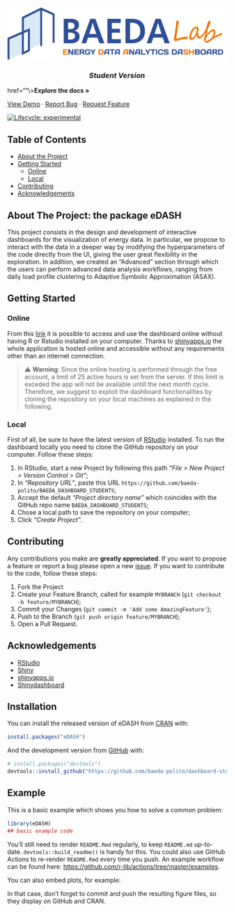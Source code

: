 
<!-- README.md is generated from README.Rmd. Please edit that file -->

<!-- PROJECT LOGO -->

<br />

<p align="center">

<a href="www.google.it">
<img src="docs/reference/figures/BAEDA-logo-dashboard.png" alt="Logo" width="508" height="120">
</a>

<h3 align="center">

<i> Student Version </i>

</h3>

<a align="center">
href=“<https://github.com/baeda-polito/BAEDA_DASHBOARD_STUDENTS>”\><strong>Explore
the docs »</strong></a> <br />

<p align="center">

<a href="https://roberto-chiosa.shinyapps.io/BAEDA_DASHBOARD_STUDENTS/">View
Demo</a> ·
<a href="https://github.com/baeda-polito/BAEDA_DASHBOARD_STUDENTS/issues">Report
Bug</a> ·
<a href="https://github.com/baeda-polito/BAEDA_DASHBOARD_STUDENTS/issues">Request
Feature</a>

</p>

</p>

<!-- badges: start -->

[![Lifecycle:
experimental](https://img.shields.io/badge/lifecycle-experimental-orange.svg)](https://lifecycle.r-lib.org/articles/stages.html#experimental)
<!-- badges: end -->

<!-- TABLE OF CONTENTS -->

## Table of Contents

  - [About the Project](#about-the-project)
  - [Getting Started](#getting-started)
      - [Online](#online)
      - [Local](#local)
  - [Contributing](#contributing)
  - [Acknowledgements](#acknowledgements)

<!-- ABOUT THE PROJECT -->

## About The Project: the package eDASH

This project consists in the design and development of interactive
dashboards for the visualization of energy data. In particular, we
propose to interact with the data in a deeper way by modifying the
hyperparameters of the code directly from the UI, giving the user great
flexibility in the exploration. In addition, we created an “Advanced”
section through which the users can perform advanced data analysis
workflows, ranging from daily load profile clustering to Adaptive
Symbolic Approximation (ASAX).

<!-- GETTING STARTED -->

## Getting Started

### Online

From this
[link](https://roberto-chiosa.shinyapps.io/BAEDA_DASHBOARD_STUDENTS/) it
is possible to access and use the dashboard online without having R or
Rstudio installed on your computer. Thanks to
[shinyapps.io](https://www.shinyapps.io/) the whole application is
hosted online and accessible without any requirements other than an
internet connection.

> :warning: **Warning**: Since the online hosting is performed through
> the free account, a limit of 25 active hours is set from the server.
> If this limit is exceded the app will not be available untill the next
> month cycle. Therefore, we suggest to exploit the dashboard
> functionalities by cloning the repository on your local machines as
> explained in the following.

### Local

First of all, be sure to have the latest version of
[RStudio](https://rstudio.com/products/rstudio/) installed. To run the
dashboard locally you need to clone the GitHub repository on your
computer. Follow these steps:

1.  In RStudio, start a new Project by following this path *“File \> New
    Project \> Version Control \> Git”*;
2.  In *“Repository URL”*, paste this URL
    `https://github.com/baeda-polito/BAEDA_DASHBOARD_STUDENTS`;
3.  Accept the default *“Project directory name”* which coincides with
    the GitHub repo name `BAEDA_DASHBOARD_STUDENTS`;
4.  Chose a local path to save the repository on your computer;
5.  Click *“Create Project”*.

<!-- CONTRIBUTING -->

## Contributing

Any contributions you make are **greatly appreciated**. If you want to
propose a feature or report a bug please open a new
[issue](https://github.com/baeda-polito/BAEDA_DASHBOARD_STUDENTS/issues).
If you want to contribute to the code, follow these steps:

1.  Fork the Project
2.  Create your Feature Branch, called for example `MYBRANCH` (`git
    checkout -b feature/MYBRANCH`);
3.  Commit your Changes (`git commit -m 'Add some AmazingFeature'`);
4.  Push to the Branch (`git push origin feature/MYBRANCH`);
5.  Open a Pull Request.

<!-- ACKNOWLEDGEMENTS -->

## Acknowledgements

  - [RStudio](https://rstudio.com/)
  - [Shiny](https://shiny.rstudio.com/)
  - [shinyapps.io](https://www.shinyapps.io/)
  - [Shinydashboard](https://rstudio.github.io/shinydashboard/)

## Installation

You can install the released version of eDASH from
[CRAN](https://CRAN.R-project.org) with:

``` r
install.packages("eDASH")
```

And the development version from [GitHub](https://github.com/) with:

``` r
# install.packages("devtools")
devtools::install_github("https://github.com/baeda-polito/dashboard-student")
```

## Example

This is a basic example which shows you how to solve a common problem:

``` r
library(eDASH)
## basic example code
```

You’ll still need to render `README.Rmd` regularly, to keep `README.md`
up-to-date. `devtools::build_readme()` is handy for this. You could also
use GitHub Actions to re-render `README.Rmd` every time you push. An
example workflow can be found here:
<https://github.com/r-lib/actions/tree/master/examples>.

You can also embed plots, for example:

In that case, don’t forget to commit and push the resulting figure
files, so they display on GitHub and CRAN.

<!-- MARKDOWN LINKS & IMAGES -->

<!-- https://www.markdownguide.org/basic-syntax/#reference-style-links -->
